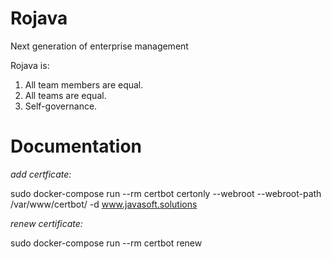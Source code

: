 # Rojava
Next generation of enterprise management

Rojava is:
1. All team members are equal.
2. All teams are equal.
3. Self-governance.

# Documentation
_add certficate:_

sudo docker-compose run --rm  certbot certonly --webroot --webroot-path /var/www/certbot/ -d www.javasoft.solutions

_renew certificate:_

sudo docker-compose run --rm certbot renew
